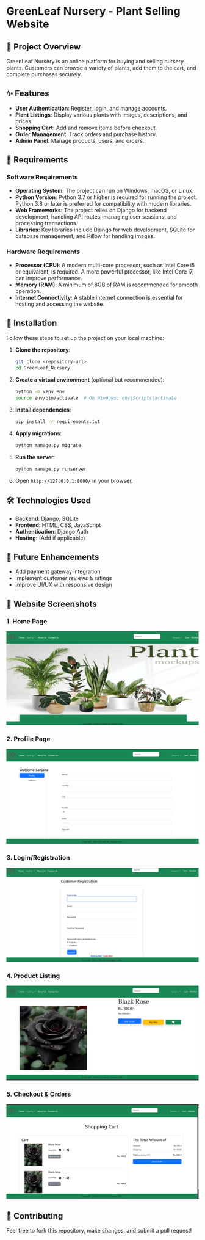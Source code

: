 # GreenLeaf Nursery - Plant Selling Website

## 🌱 Project Overview
GreenLeaf Nursery is an online platform for buying and selling nursery plants. Customers can browse a variety of plants, add them to the cart, and complete purchases securely.

## ✨ Features
- **User Authentication**: Register, login, and manage accounts.
- **Plant Listings**: Display various plants with images, descriptions, and prices.
- **Shopping Cart**: Add and remove items before checkout.
- **Order Management**: Track orders and purchase history.
- **Admin Panel**: Manage products, users, and orders.

## 🔧 Requirements

### Software Requirements
- **Operating System**: The project can run on Windows, macOS, or Linux.
- **Python Version**: Python 3.7 or higher is required for running the project. Python 3.8 or later is preferred for compatibility with modern libraries.
- **Web Frameworks**: The project relies on Django for backend development, handling API routes, managing user sessions, and processing transactions.
- **Libraries**: Key libraries include Django for web development, SQLite for database management, and Pillow for handling images.

### Hardware Requirements
- **Processor (CPU)**: A modern multi-core processor, such as Intel Core i5 or equivalent, is required. A more powerful processor, like Intel Core i7, can improve performance.
- **Memory (RAM)**: A minimum of 8GB of RAM is recommended for smooth operation.
- **Internet Connectivity**: A stable internet connection is essential for hosting and accessing the website.

## 🚀 Installation
Follow these steps to set up the project on your local machine:

1. **Clone the repository**:
   ```bash
   git clone <repository-url>
   cd GreenLeaf_Nursery
   ```
2. **Create a virtual environment** (optional but recommended):
   ```bash
   python -m venv env
   source env/bin/activate  # On Windows: env\Scripts\activate
   ```
3. **Install dependencies**:
   ```bash
   pip install -r requirements.txt
   ```
4. **Apply migrations**:
   ```bash
   python manage.py migrate
   ```
5. **Run the server**:
   ```bash
   python manage.py runserver
   ```
6. Open `http://127.0.0.1:8000/` in your browser.

## 🛠 Technologies Used
- **Backend**: Django, SQLite
- **Frontend**: HTML, CSS, JavaScript
- **Authentication**: Django Auth
- **Hosting**: (Add if applicable)

## 📌 Future Enhancements
- Add payment gateway integration
- Implement customer reviews & ratings
- Improve UI/UX with responsive design

## 📸 Website Screenshots
### 1. Home Page
![Home Page](Home.png)
### 2. Profile Page
![About Page](profile.png)
### 3. Login/Registration
![Login Page](Login_Regsiter.png)
### 4. Product Listing
![Products](product_cart.png)
### 5. Checkout & Orders
![Checkout](product_detail.png)

## 🤝 Contributing
Feel free to fork this repository, make changes, and submit a pull request!


